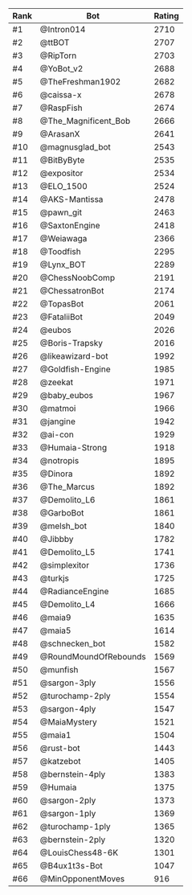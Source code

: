 Rank|Bot|Rating
---|---|---
#1|@Intron014|2710
#2|@ttBOT|2707
#3|@RipTorn|2703
#4|@YoBot_v2|2688
#5|@TheFreshman1902|2682
#6|@caissa-x|2678
#7|@RaspFish|2674
#8|@The_Magnificent_Bob|2666
#9|@ArasanX|2641
#10|@magnusglad_bot|2543
#11|@BitByByte|2535
#12|@expositor|2534
#13|@ELO_1500|2524
#14|@AKS-Mantissa|2478
#15|@pawn_git|2463
#16|@SaxtonEngine|2418
#17|@Weiawaga|2366
#18|@Toodfish|2295
#19|@Lynx_BOT|2289
#20|@ChessNoobComp|2191
#21|@ChessatronBot|2174
#22|@TopasBot|2061
#23|@FataliiBot|2049
#24|@eubos|2026
#25|@Boris-Trapsky|2016
#26|@likeawizard-bot|1992
#27|@Goldfish-Engine|1985
#28|@zeekat|1971
#29|@baby_eubos|1967
#30|@matmoi|1966
#31|@jangine|1942
#32|@ai-con|1929
#33|@Humaia-Strong|1918
#34|@notropis|1895
#35|@Dinora|1892
#36|@The_Marcus|1892
#37|@Demolito_L6|1861
#38|@GarboBot|1861
#39|@melsh_bot|1840
#40|@Jibbby|1782
#41|@Demolito_L5|1741
#42|@simplexitor|1736
#43|@turkjs|1725
#44|@RadianceEngine|1685
#45|@Demolito_L4|1666
#46|@maia9|1635
#47|@maia5|1614
#48|@schnecken_bot|1582
#49|@RoundMoundOfRebounds|1569
#50|@munfish|1567
#51|@sargon-3ply|1556
#52|@turochamp-2ply|1554
#53|@sargon-4ply|1547
#54|@MaiaMystery|1521
#55|@maia1|1504
#56|@rust-bot|1443
#57|@katzebot|1405
#58|@bernstein-4ply|1383
#59|@Humaia|1375
#60|@sargon-2ply|1373
#61|@sargon-1ply|1369
#62|@turochamp-1ply|1365
#63|@bernstein-2ply|1320
#64|@LouisChess48-6K|1301
#65|@B4ux1t3s-Bot|1047
#66|@MinOpponentMoves|916
